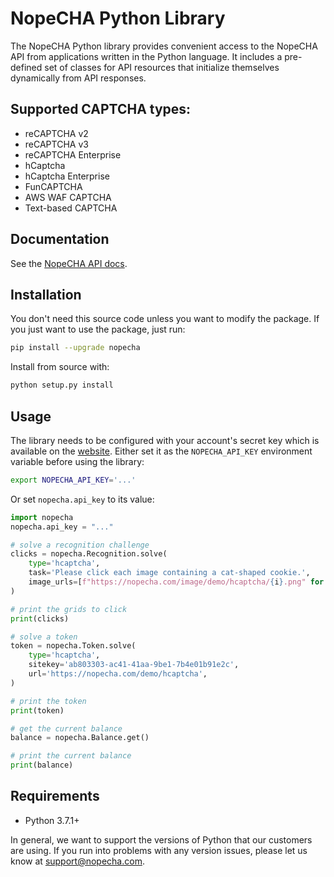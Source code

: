 # NopeCHA Python Library

The NopeCHA Python library provides convenient access to the NopeCHA API
from applications written in the Python language. It includes a
pre-defined set of classes for API resources that initialize
themselves dynamically from API responses.


## Supported CAPTCHA types:
- reCAPTCHA v2
- reCAPTCHA v3
- reCAPTCHA Enterprise
- hCaptcha
- hCaptcha Enterprise
- FunCAPTCHA
- AWS WAF CAPTCHA
- Text-based CAPTCHA


## Documentation

See the [NopeCHA API docs](https://developers.nopecha.com).


## Installation

You don't need this source code unless you want to modify the package. If you just
want to use the package, just run:

```sh
pip install --upgrade nopecha
```

Install from source with:

```sh
python setup.py install
```

## Usage

The library needs to be configured with your account's secret key which is available on the [website](https://nopecha.com/manage). Either set it as the `NOPECHA_API_KEY` environment variable before using the library:

```bash
export NOPECHA_API_KEY='...'
```

Or set `nopecha.api_key` to its value:

```python
import nopecha
nopecha.api_key = "..."

# solve a recognition challenge
clicks = nopecha.Recognition.solve(
    type='hcaptcha',
    task='Please click each image containing a cat-shaped cookie.',
    image_urls=[f"https://nopecha.com/image/demo/hcaptcha/{i}.png" for i in range(9)],
)

# print the grids to click
print(clicks)

# solve a token
token = nopecha.Token.solve(
    type='hcaptcha',
    sitekey='ab803303-ac41-41aa-9be1-7b4e01b91e2c',
    url='https://nopecha.com/demo/hcaptcha',
)

# print the token
print(token)

# get the current balance
balance = nopecha.Balance.get()

# print the current balance
print(balance)
```

## Requirements

- Python 3.7.1+

In general, we want to support the versions of Python that our
customers are using. If you run into problems with any version
issues, please let us know at support@nopecha.com.
